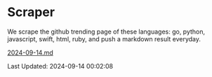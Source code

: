 # Scraper

We scrape the github trending page of these languages: go, python, javascript, swift, html, ruby, and push a markdown result everyday.

[2024-09-14.md](https://github.com/henson/Scraper/blob/master/2024-09-14.md)

Last Updated: 2024-09-14 00:02:08